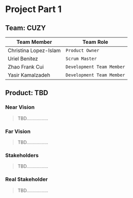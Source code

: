 

# Project Part 1 

## Team: CUZY
|Team Member                 |Team Role                          |
|----------------|-------------------------------|
|Christina Lopez-Islam|`Product Owner`                  |
|Uriel Benitez          |`Scrum Master`                   |
|Zhao Frank Cui          |`Development Team Member`|
|Yasir Kamalzadeh          |`Development Team Member`                   |


## Product: TBD
### Near Vision
> TBD.................
### Far Vision
> TBD.................
### Stakeholders
> TBD.................
### Real Stakeholder
> TBD.................



 
```
